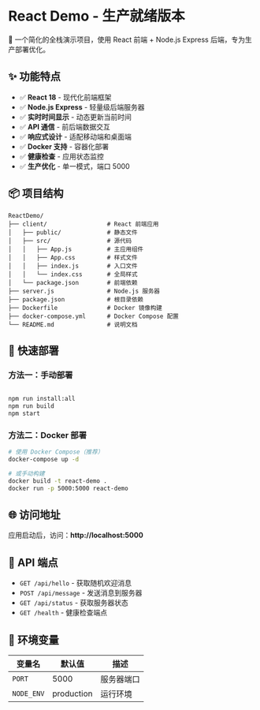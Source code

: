 # React Demo - 生产就绪版本

🚀 一个简化的全栈演示项目，使用 React 前端 + Node.js Express 后端，专为生产部署优化。

## ✨ 功能特点

- ✅ **React 18** - 现代化前端框架
- ✅ **Node.js Express** - 轻量级后端服务器  
- ✅ **实时时间显示** - 动态更新当前时间
- ✅ **API 通信** - 前后端数据交互
- ✅ **响应式设计** - 适配移动端和桌面端
- ✅ **Docker 支持** - 容器化部署
- ✅ **健康检查** - 应用状态监控
- ✅ **生产优化** - 单一模式，端口 5000

## 📦 项目结构

```
ReactDemo/
├── client/                 # React 前端应用
│   ├── public/             # 静态文件
│   ├── src/                # 源代码
│   │   ├── App.js          # 主应用组件
│   │   ├── App.css         # 样式文件
│   │   ├── index.js        # 入口文件
│   │   └── index.css       # 全局样式
│   └── package.json        # 前端依赖
├── server.js               # Node.js 服务器
├── package.json            # 根目录依赖
├── Dockerfile              # Docker 镜像构建
├── docker-compose.yml      # Docker Compose 配置
└── README.md               # 说明文档
```

## 🚀 快速部署

### 方法一：手动部署

```bash

npm run install:all
npm run build
npm start
```

### 方法二：Docker 部署

```bash
# 使用 Docker Compose（推荐）
docker-compose up -d

# 或手动构建
docker build -t react-demo .
docker run -p 5000:5000 react-demo
```

## 🌐 访问地址

应用启动后，访问：**http://localhost:5000**

## 🔌 API 端点

- `GET /api/hello` - 获取随机欢迎消息
- `POST /api/message` - 发送消息到服务器
- `GET /api/status` - 获取服务器状态
- `GET /health` - 健康检查端点

## 📱 环境变量

| 变量名 | 默认值 | 描述 |
|--------|--------|------|
| `PORT` | 5000 | 服务器端口 |
| `NODE_ENV` | production | 运行环境 |
